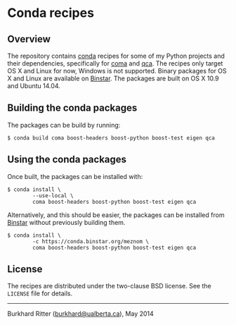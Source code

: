 # Conda recipes

## Overview

The repository contains [conda]() recipes for some of my Python projects and
their dependencies, specifically for [coma]() and [qca](). The recipes only
target OS X and Linux for now, Windows is not supported. Binary packages for
OS X and Linux are available on [Binstar](). The packages are built on OS X 10.9
and Ubuntu 14.04.

## Building the conda packages

The packages can be build by running:
```
$ conda build coma boost-headers boost-python boost-test eigen qca
```

## Using the conda packages

Once built, the packages can be installed with:
```
$ conda install \
        --use-local \
        coma boost-headers boost-python boost-test eigen qca
```

Alternatively, and this should be easier, the packages can be installed from
[Binstar]() without previously building them.
```
$ conda install \
        -c https://conda.binstar.org/meznom \
        coma boost-headers boost-python boost-test eigen qca
```

## License

The recipes are distributed under the two-clause BSD license. See the `LICENSE`
file for details.

---
Burkhard Ritter (<burkhard@ualberta.ca>), May 2014


[conda]: https://github.com/conda/conda
[coma]: https://bitbucket.org/meznom/coma
[qca]: https://bitbucket.org/meznom/qca
[Binstar]: https://binstar.org/meznom
